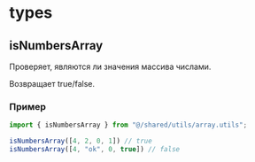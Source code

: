 # types

## isNumbersArray
Проверяет, являются ли значения массива числами.

Возвращает true/false.

### Пример
```ts
import { isNumbersArray } from "@/shared/utils/array.utils";

isNumbersArray([4, 2, 0, 1]) // true
isNumbersArray([4, "ok", 0, true]) // false 
```